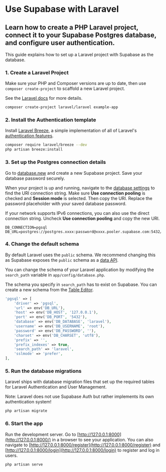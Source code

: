 # Use Supabase with Laravel

## Learn how to create a PHP Laravel project, connect it to your Supabase Postgres database, and configure user authentication.

This guide explains how to set up a Laravel project with Supabase as the database.

### 1. Create a Laravel Project

Make sure your PHP and Composer versions are up to date, then use `composer create-project` to scaffold a new Laravel project.

See the [Laravel docs](https://laravel.com/docs/10.x/installation#creating-a-laravel-project) for more details.

```bash
composer create-project laravel/laravel example-app
```

### 2. Install the Authentication template

Install [Laravel Breeze](https://laravel.com/docs/10.x/starter-kits#laravel-breeze), a simple implementation of all of Laravel's [authentication features](https://laravel.com/docs/10.x/authentication).

```bash
composer require laravel/breeze --dev
php artisan breeze:install
```

### 3. Set up the Postgres connection details

Go to [database.new](https://database.new/) and create a new Supabase project. Save your database password securely.

When your project is up and running, navigate to the [database settings](https://supabase.com/dashboard/project/_/settings/database) to find the URI connection string. Make sure **Use connection pooling** is checked and **Session mode** is selected. Then copy the URI. Replace the password placeholder with your saved database password.

If your network supports IPv6 connections, you can also use the direct connection string. Uncheck **Use connection pooling** and copy the new URI.

```
DB_CONNECTION=pgsql
DB_URL=postgres://postgres.xxxx:password@xxxx.pooler.supabase.com:5432/postgres
```

### 4. Change the default schema

By default Laravel uses the `public` schema. We recommend changing this as Supabase exposes the `public` schema as a [data API](https://supabase.com/docs/guides/api).

You can change the schema of your Laravel application by modifying the `search_path` variable in `app/config/database.php`.

The schema you specify in `search_path` has to exist on Supabase. You can create a new schema from the [Table Editor](https://supabase.com/dashboard/project/_/editor).

```php
'pgsql' => [
    'driver' => 'pgsql',
    'url' => env('DB_URL'),
    'host' => env('DB_HOST', '127.0.0.1'),
    'port' => env('DB_PORT', '5432'),
    'database' => env('DB_DATABASE', 'laravel'),
    'username' => env('DB_USERNAME', 'root'),
    'password' => env('DB_PASSWORD', ''),
    'charset' => env('DB_CHARSET', 'utf8'),
    'prefix' => '',
    'prefix_indexes' => true,
    'search_path' => 'laravel',
    'sslmode' => 'prefer',
],
```

### 5. Run the database migrations

Laravel ships with database migration files that set up the required tables for Laravel Authentication and User Management.

Note: Laravel does not use Supabase Auth but rather implements its own authentication system!

```bash
php artisan migrate
```

### 6. Start the app

Run the development server. Go to [http://127.0.0.1:8000](http://127.0.0.1:8000/) in a browser to see your application. You can also navigate to [http://127.0.0.1:8000/register](http://127.0.0.1:8000/register) and [http://127.0.0.1:8000/login](http://127.0.0.1:8000/login) to register and log in users.

```bash
php artisan serve
```
